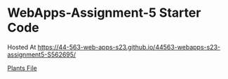 # WebApps-Assignment-5 Starter Code

Hosted At <https://44-563-web-apps-s23.github.io/44563-webapps-s23-assignment5-S562695/>

[Plants File](C:\Users\S562695\Desktop\webapp-repos\44563-webapps-s23-assignment5-S562695\plants.html)